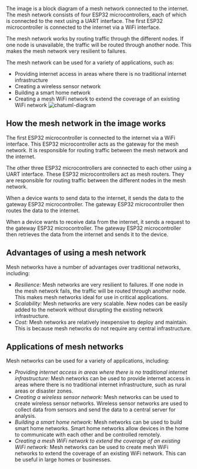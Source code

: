 The image is a block diagram of a mesh network connected to the internet. The mesh network consists of four ESP32 microcontrollers, each of which is connected to the next using a UART interface. The first ESP32 microcontroller is connected to the internet via a WiFi interface.

The mesh network works by routing traffic through the different nodes. If one node is unavailable, the traffic will be routed through another node. This makes the mesh network very resilient to failures.

The mesh network can be used for a variety of applications, such as:


* Providing internet access in areas where there is no traditional internet infrastructure
* Creating a wireless sensor network
* Building a smart home network
* Creating a mesh WiFi network to extend the coverage of an existing WiFi network
![chatuml-diagram](https://github.com/BhAvYa010/Extending-Mesh-Networks-to-the-Internet-using-ESP32/assets/96838352/70be7fbe-7c46-48c2-9057-6a7b997811bd)
## How the mesh network in the image works

The first ESP32 microcontroller is connected to the internet via a WiFi interface. This ESP32 microcontroller acts as the gateway for the mesh network. It is responsible for routing traffic between the mesh network and the internet.

The other three ESP32 microcontrollers are connected to each other using a UART interface. These ESP32 microcontrollers act as mesh routers. They are responsible for routing traffic between the different nodes in the mesh network.

When a device wants to send data to the internet, it sends the data to the gateway ESP32 microcontroller. The gateway ESP32 microcontroller then routes the data to the internet.

When a device wants to receive data from the internet, it sends a request to the gateway ESP32 microcontroller. The gateway ESP32 microcontroller then retrieves the data from the internet and sends it to the device.

## Advantages of using a mesh network

Mesh networks have a number of advantages over traditional networks, including:

* *Resilience:* Mesh networks are very resilient to failures. If one node in the mesh network fails, the traffic will be routed through another node. This makes mesh networks ideal for use in critical applications.
* *Scalability:* Mesh networks are very scalable. New nodes can be easily added to the network without disrupting the existing network infrastructure.
* *Cost:* Mesh networks are relatively inexpensive to deploy and maintain. This is because mesh networks do not require any central infrastructure.

## Applications of mesh networks

Mesh networks can be used for a variety of applications, including:

* *Providing internet access in areas where there is no traditional internet infrastructure:* Mesh networks can be used to provide internet access in areas where there is no traditional internet infrastructure, such as rural areas or disaster zones.
* *Creating a wireless sensor network:* Mesh networks can be used to create wireless sensor networks. Wireless sensor networks are used to collect data from sensors and send the data to a central server for analysis.
* *Building a smart home network:* Mesh networks can be used to build smart home networks. Smart home networks allow devices in the home to communicate with each other and be controlled remotely.
* *Creating a mesh WiFi network to extend the coverage of an existing WiFi network:* Mesh networks can be used to create mesh WiFi networks to extend the coverage of an existing WiFi network. This can be useful in large homes or businesses.
